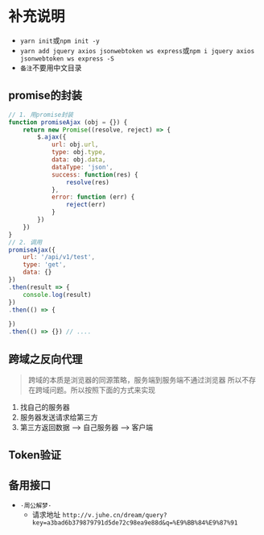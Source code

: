 # 补充说明
- `yarn init`或`npm init -y`
- `yarn add jquery axios jsonwebtoken ws express`或`npm i jquery axios jsonwebtoken ws express -S`
- `备注`不要用中文目录

## promise的封装
```javascript
// 1. 用promise封装
function promiseAjax (obj = {}) {
    return new Promise((resolve, reject) => {
        $.ajax({
            url: obj.url,
            type: obj.type,
            data: obj.data,
            dataType: 'json',
            success: function(res) {
                resolve(res)
            },
            error: function (err) {
                reject(err)
            }
        })
    })
}
// 2. 调用
promiseAjax({
    url: '/api/v1/test',
    type: 'get',
    data: {}
})
.then(result => {
    console.log(result)
})
.then(() => {

})
.then(() => {}) // ....
```
## 跨域之反向代理
> 跨域的本质是浏览器的同源策略，服务端到服务端不通过浏览器 所以不存在跨域问题。所以按照下面的方式来实现
1. 找自己的服务器
2. 服务器发送请求给第三方
3. 第三方返回数据 --> 自己服务器 --> 客户端
## Token验证

<!-- 组件 从ui的角度每一个独立的小界面就是一个组件 我们通常把 html css 和js单独抽出来就是小界面 在小程序中 pages中每一个文件都是一个组件
指令 类似于wx:for这种都叫指令 v-开头 ng-开头的都是指令 就是框架给你提供的一些快速帮助你开发的 webapi
生命周期 页面从无到渲染到dom然后在消失 钩子 简单来说就是一个回调函数
路由  路由就是一些对应规则 hash history
请求  $.ajax()  window.fetch()兼容 wx.request() this.$http() vue-resource  axios
如何定义全局的属性和方法 小程序 app.js 有一个globalData   其他页面 getApp().globalData. 
mvvm 数据层 视图层 控制层 -->

## 备用接口
- `·周公解梦·`
  + 请求地址 `http://v.juhe.cn/dream/query?key=a3bad6b379879791d5de72c98ea9e88d&q=%E9%BB%84%E9%87%91`